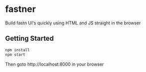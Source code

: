 # fastner
Build fastn UI's quickly using HTML and JS straight in the browser

## Getting Started
```bash
npm install
npm start
```

Then goto http://localhost:8000 in your browser
